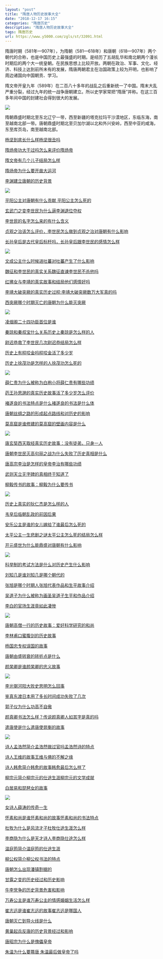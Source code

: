 ```yaml
---
layout: "post"
title: "隋唐人物历史故事大全"
date: "2018-12-17 16:15"
categories: "隋唐历史"
description: "隋唐人物历史故事大全"
tags: 隋唐历史
url: https://www.y5000.com/zgls/st/32091.html
---
```






隋唐时期（581年—907年），为隋朝（581—618年）和唐朝（618—907年）两个朝代的合称，也是中国历史上最强盛的时期。是经历了五胡乱华和南北朝两个漫长时期后的两个大一统皇朝。在民族思想上比较开放。两朝在政治、军事、文化、经济、科技上达到前所未有的发展，隋唐两朝君主在治国政策上较为开明，也影响了周边诸国向中国朝贡、学习。

隋文帝开皇九年（589年）在二百八十多年的战乱之后重新统一了中国。隋末大乱严重分裂，经过九年的统一战争唐朝建立。所以史学家常把“隋唐”并称。在这三百多年间中国的封建社会得到很大的发展。

![](https://img.y5000.com/uploads/allimg/180821/8-1PR1132402496.jpg)

隋朝鼎盛时期北至东北辽宁一带，西至新疆的塔克拉玛干沙漠地区，东临东海，南至越南北部一带。唐朝鼎盛时期北至贝加尔湖以北和外兴安岭，西至中亚的咸海，东至库页岛，南至越南北部。

[杨坚到底长什么样杨坚很丑吗](https://www.y5000.com/zgls/st/32007.html)

[隋炀帝功大于过吗怎么来评价隋炀帝](https://www.y5000.com/zgls/st/32008.html)

[隋文帝有几个儿子结局怎么样](https://www.y5000.com/zgls/st/32009.html)

[隋炀帝为什么要开凿大运河](https://www.y5000.com/zgls/st/32010.html)

[李渊建立唐朝的历史背景](https://www.y5000.com/zgls/st/32011.html)

![](https://img.y5000.com/uploads/allimg/180821/8-1PR1131213C1.jpg)

[平阳公主对唐朝有什么贡献 平阳公主怎么死的](https://www.y5000.com/zgls/st/32012.html)

[玄武门之变李世民为什么逼李渊退位夺权](https://www.y5000.com/zgls/st/32013.html)

[李世民的名字怎么来的有什么含义](https://www.y5000.com/zgls/st/32014.html)

[贞观之治该怎么评价，李世民怎么做到贞观之治对唐朝有什么影响](https://www.y5000.com/zgls/st/32015.html)

[长孙皇后是古代皇后标杆吗，长孙皇后跟李世民的感情怎么样](https://www.y5000.com/zgls/st/32016.html)

![](https://img.y5000.com/uploads/allimg/180821/8-1PR113131Q01.jpg)

[文成公主什么时候进吐蕃对吐蕃产生了什么影响](https://www.y5000.com/zgls/st/32017.html)

[魏征和李世民的真实关系魏征直谏李世民不杀他吗](https://www.y5000.com/zgls/st/32018.html)

[红拂女与李靖的真实故事和结局他们感情好吗](https://www.y5000.com/zgls/st/32019.html)

[李靖大破突厥的真实历史过程:李靖大破突厥数万大军真的吗](https://www.y5000.com/zgls/nb/32020.html)

[西突厥哪个时期灭亡的唐朝为什么能灭突厥](https://www.y5000.com/zgls/st/32021.html)

![](https://img.y5000.com/uploads/allimg/180821/8-1PR113142Y44.jpg)

[凌烟阁二十四功臣首位是谁](https://www.y5000.com/zgls/st/32022.html)

[秦琼和秦叔宝什么关系历史上秦琼是怎么样的人](https://www.y5000.com/zgls/st/32024.html)

[尉迟恭救了李世民几次尉迟恭结局怎么样](https://www.y5000.com/zgls/st/32025.html)

[历史上有程咬金吗程咬金活了多少岁](https://www.y5000.com/zgls/st/32026.html)

[历史上徐茂功是怎样的人徐茂功怎么死的](https://www.y5000.com/zgls/st/32027.html)

![](https://img.y5000.com/uploads/allimg/180821/8-1PR1131625Y7.jpg)

[薛仁贵为什么被称为白袍小将薛仁贵有哪些功绩](https://www.y5000.com/zgls/st/32028.html)

[药王孙思邈的真实历史故事活了多少岁怎么评价](https://www.y5000.com/zgls/st/32029.html)

[褚遂良的书法特点是什么褚遂良的书法是什么体](https://www.y5000.com/zgls/st/32030.html)

[唐朝丝绸之路的形成起点路线和对历史的影响](https://www.y5000.com/zgls/st/32032.html)

[莫高窟是谁修建的莫高窟的壁画内容是什么](https://www.y5000.com/zgls/st/32033.html)

![](https://img.y5000.com/uploads/allimg/180821/8-1PR1131F4211.jpg)

[唐玄奘西天取经真实历史故事：没有徒弟，只身一人](https://www.y5000.com/zgls/st/32034.html)

[唐朝李世民灭高句丽之战为什么失败了历史真相是什么](https://www.y5000.com/zgls/st/32035.html)

[唐高宗李治是怎样的皇帝李治有哪些功绩](https://www.y5000.com/zgls/st/32037.html)

[武则天立无字碑的真相终于知道了](https://www.y5000.com/zgls/st/32038.html)

[柳毅传书的故事：柳毅为什么要传书](https://www.y5000.com/zgls/st/32039.html)

![](https://img.y5000.com/uploads/allimg/180821/8-1PR1131J51O.jpg)

[历史上真实的狄仁杰是怎么样的人](https://www.y5000.com/zgls/st/32040.html)

[韦皇后临朝乱政的前因后果](https://www.y5000.com/zgls/st/32041.html)

[安乐公主是谁的女儿嫁给了谁最后怎么死的](https://www.y5000.com/zgls/st/32042.html)

[太平公主一生悲剧之谜太平公主怎么死的结局怎么样](https://www.y5000.com/zgls/st/32043.html)

[开元盛世为什么能鼎盛对唐朝有什么影响](https://www.y5000.com/zgls/st/32044.html)

![](https://img.y5000.com/uploads/allimg/180821/8-1PR1131S2330.jpg)

[科举制的考试方法是什么对历史产生什么影响](https://www.y5000.com/zgls/st/32045.html)

[刘知几是谁刘知几是哪个朝代的](https://www.y5000.com/zgls/st/32046.html)

[张旭是哪个时期人张旭代表作品和生平故事介绍](https://www.y5000.com/zgls/st/32047.html)

[吴道子为什么被称为画圣吴道子生平和作品介绍](https://www.y5000.com/zgls/mrzj/32048.html)

[李白的官场生涯竟如此凄惨](https://www.y5000.com/zgls/mrzj/32049.html)

![](https://img.y5000.com/uploads/allimg/180821/8-1PR1132015101.jpg)

[唐朝高僧一行的历史故事：爱好科学研究的和尚](https://www.y5000.com/zgls/mrzj/32050.html)

[李林甫口蜜腹剑的历史故事](https://www.y5000.com/zgls/st/32051.html)

[杨国忠专权误国的故事](https://www.y5000.com/zgls/st/32054.html)

[唐朝由盛转衰的转折点是什么](https://www.y5000.com/zgls/st/32055.html)

[颜杲卿是谁颜杲卿的忠义故事](https://www.y5000.com/zgls/mrzj/32056.html)

![](https://img.y5000.com/uploads/allimg/180821/8-1PR1132123118.jpg)

[李光弼河阳大败史思明怎么回事](https://www.y5000.com/zgls/st/32057.html)

[鉴真东渡日本用了多长时间成功失败了几次](https://www.y5000.com/zgls/st/32059.html)

[郭子仪为什么功高不自傲](https://www.y5000.com/zgls/st/32061.html)

[颜真卿书法怎么样？传说颜真卿人如其字是真的吗](https://www.y5000.com/zgls/st/32062.html)

[遣唐使是什么遣唐使晁衡的故事](https://www.y5000.com/zgls/st/32063.html)

![](https://img.y5000.com/uploads/allimg/180821/8-1PR11322124Q.jpg)

[诗人孟浩然简介孟浩然做过官吗孟浩然诗的特点](https://www.y5000.com/zgls/mrzj/32064.html)

[诗人王维的故事王维与佛的不解之缘](https://www.y5000.com/zgls/mrzj/32065.html)

[诗人韩愈简介韩愈的故事韩愈最后怎么样了](https://www.y5000.com/zgls/mrzj/32067.html)

[柳宗元简介柳宗元的仕途生涯柳宗元的文学成就](https://www.y5000.com/zgls/mrzj/32068.html)

[白居易和琵琶女的故事](https://www.y5000.com/zgls/st/32069.html)

![](https://img.y5000.com/uploads/allimg/180821/8-1PR1132301F7.jpg)

[女诗人薛涛的传奇一生](https://www.y5000.com/zgls/mrzj/32070.html)

[怀素和尚是谁怀素和尚的故事怀素和尚的书法特点](https://www.y5000.com/zgls/mrzj/32071.html)

[杜牧为什么是风流才子杜牧仕途生涯怎么样](https://www.y5000.com/zgls/mrzj/32072.html)

[李商隐为什么是天才诗人李商隐仕途怎么样](https://www.y5000.com/zgls/mrzj/32073.html)

[温庭筠简介温庭筠的仕途生涯](https://www.y5000.com/zgls/mrzj/32074.html)

[柳公权简介柳公权书法的特点](https://www.y5000.com/zgls/mrzj/32075.html)

[唐朝怎么出现潘镇割据的](https://www.y5000.com/zgls/st/32076.html)

[甘露之变的历史经过和历史影响](https://www.y5000.com/zgls/st/32077.html)

[牛李党争的历史背景危害和影响](https://www.y5000.com/zgls/st/32078.html)

[万寿公主是谁万寿公主的情感婚姻生活怎么样](https://www.y5000.com/zgls/st/32079.html)

[崔志远是谁崔志远的故事崔志远是哪国人](https://www.y5000.com/zgls/mrzj/32080.html)

[唐朝灭亡到导火线是什么](https://www.y5000.com/zgls/st/32081.html)

[黄巢起兵反唐的历史背景经过和影响](https://www.y5000.com/zgls/st/32083.html)

[唐昭宗为什么是傀儡皇帝](https://www.y5000.com/zgls/st/32089.html)

[朱温为什么要篡唐 朱温最后做皇帝了吗](https://www.y5000.com/zgls/st/32090.html)
